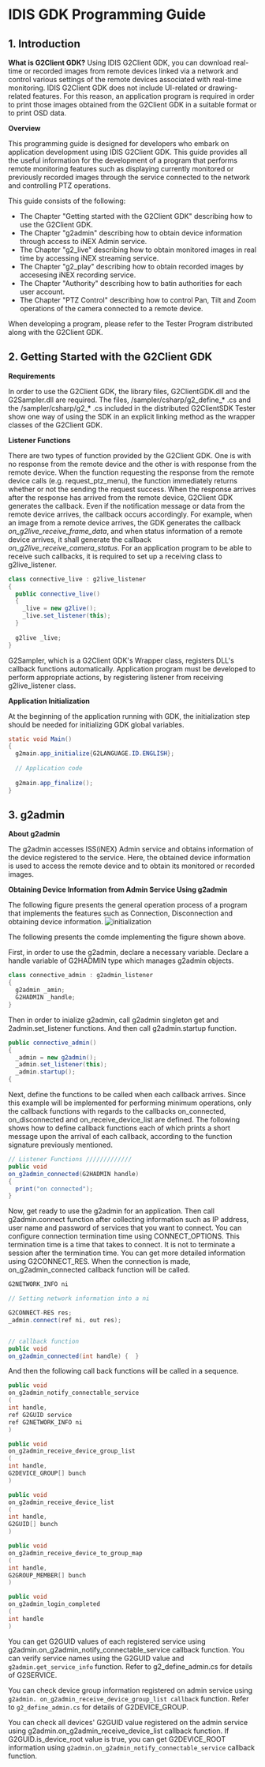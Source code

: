 # IDIS GDK Programming Guide

## 1. Introduction
**What is G2Client GDK?**
  Using IDIS G2Client GDK, you can download real-time or recorded images from remote devices linked via a network and control various settings of the remote devices associated with real-time monitoring.
IDIS G2Client GDK does not include UI-related or drawing-related features. For this reason, an application program is required in order to print those images obtained from the G2Client GDK in a suitable format or to print OSD data.

  **Overview**

  This programming guide is designed for developers who embark on application development using IDIS G2Client GDK. This guide provides all the useful information for the development of a program that performs remote monitoring features such as displaying currently monitored or previously recorded images through the service connected to the network and controlling PTZ operations.
  
  This guide consists of the following: 
  + The Chapter "Getting started with the G2Client GDK" describing how to use the G2Client GDK.
  + The Chapter "g2admin" describing how to obtain device information through access to iNEX Admin service.
  + The Chapter "g2_live" describing how to obtain monitored images in real time by accessing iNEX streaming service.
  + The Chapter "g2_play" describing how to obtain recorded images by accesesing iNEX recording service.
  + The Chapter "Authority" describing how to batin authorities for each user account.
  + The Chapter "PTZ Control" describing how to control Pan, Tilt and Zoom operations of the camera connected to a remote device.
  
  When developing a program, please refer to the Tester Program distributed along with the G2Client GDK.
  
  
## 2. Getting Started with the G2Client GDK

  **Requirements**
 
  In order to use the G2Client GDK, the library files, G2ClientGDK.dll and the G2Sampler.dll are required. The files, /sampler/csharp/g2_define_* .cs and the /sampler/csharp/g2_* .cs included in the distributed G2ClientSDK Tester show one way of using the SDK in an explicit linking method as the wrapper classes of the G2Client GDK.
 
  **Listener Functions**
  
  There are two types of function provided by the G2Client GDK. One is with no response from the remote device and the other is with response from the remote device. When the function requesting the response from the remote device calls (e.g. request_ptz_menu), the function immediately returns whether or not the sending the request success. When the response arrives after the response has arrived from the remote device, G2Client GDK generates the callback. Even if the notification message or data from the remote device arrives, the callback occurs accordingly.
  For example, when an image from a remote device arrives, the GDK generates the callback *on_g2live_receive_frame_data*, and when status information of a remote device arrives, it shall generate the callback *on_g2live_receive_camera_status*. For an application program to be able to receive such callbacks, it is required to set up a receiving class to g2live_listener.  
  
  ```java
  class connective_live : g2live_listener
  {
    public connective_live()
    {
      _live = new g2live();
      _live.set_listener(this);
    }
    
    g2live _live;
  }
```

G2Sampler, which is a G2Client GDK's Wrapper class, registers DLL's callback functions automatically. Application program must be developed to perform appropriate actions, by registering listener from receiving g2live_listener class.  

**Application Initialization**

At the beginning of the application running with GDK, the initialization step should be needed for initializing GDK global variables.

```java
static void Main()
{
  g2main.app_initialize{G2LANGUAGE.ID.ENGLISH};
  
  // Application code
  
  g2main.app_finalize();
}
```


## 3. g2admin

**About g2admin**

The g2admin accesses ISS(iNEX) Admin service and obtains information of the device registered to the service.
Here, the obtained device information is used to access the remote device and to obtain its monitored or recorded images.

**Obtaining Device Information from Admin Service Using g2admin**

The following figure presents the general operation process of a program that implements the features such as Connection, Disconnection and obtaining device information.
![initialization](https://user-images.githubusercontent.com/95207482/144161171-25d5a633-f20c-461f-8782-459d289529f5.jpg)

The following presents the comde implementing the figure shown above.

First, in order to use the g2admin, declare a necessary variable. Declare a handle variable of G2HADMIN type which manages g2admin objects.

```java
class connective_admin : g2admin_listener
{
  g2admin _amin;
  G2HADMIN _handle;
}
```
Then in order to inialize g2admin, call g2admin singleton get and 2admin.set_listener functions. And then call g2admin.startup function.
```java
public connective_admin()
{
  _admin = new g2admin();
  _admin.set_listener(this);
  _admin.startup();
{
```
Next, define the functions to be called when each callback arrives. Since this example will be implemented for performing minimum operations, only the callback functions with regards to the callbacks on_connected, on_disconnected and on_receive_device_list are defined. The following shows how to define callback functions each of which prints a short message upon the arrival of each callback, according to the function signature previously mentioned.

```java
// Listener Functions /////////////
public void
on_g2admin_connected(G2HADMIN handle)
{
  print("on connected");
}
```

Now, get ready to use the g2admin for an application. Then call g2admin.connect function after collecting information such as IP address,  user name and password of services that you want to connect. You can configure connection termination time using CONNECT_OPTIONS.
This termination time is a time that takes to connect. It is not to terminate a session after the termination time. You can get more detailed information using G2CONNECT_RES.
When the connection is made, on_g2admin_connected callback function will be called.

```java
G2NETWORK_INFO ni

// Setting network information into a ni

G2CONNECT-RES res;
_admin.connect(ref ni, out res);


// callback function
public void
on_g2admin_connected(int handle) {  }
```

And then the following call back functions will be called in a sequence.

```java
public void
on_g2admin_notify_connectable_service
(
int handle,
ref G2GUID service
ref G2NETWORK_INFO ni
)

public void
on_g2admin_receive_device_group_list
(
int handle,
G2DEVICE_GROUP[] bunch
)

public void
on_g2admin_receive_device_list
(
int handle,
G2GUID[] bunch
)

public void
on_g2admin_receive_device_to_group_map
(
int handle,
G2GROUP_MEMBER[] bunch
)

public void
on_g2admin_login_completed
(
int handle
)
```

You can get G2GUID values of each registered service using g2admin.on_g2admin_notify_connectable_service callback function. You can verify service names using the G2GUID value and ```g2admin.get_service_info``` function. Refer to g2_define_admin.cs for details of G2SERVICE.

You can check device group information registered on admin service using ```g2admin. on_g2admin_receive_device_group_list callback``` function. Refer to ```g2_define_admin.cs``` for details of G2DEVICE_GROUP.

You can check all devices' G2GUID value registered on the admin service using g2admin.on_g2admin_receive_device_list callback function. If G2GUID.is_device_root value is true, you can get G2DEVICE_ROOT information using ```g2admin.on_g2admin_notify_connectable_service``` callback function. 
